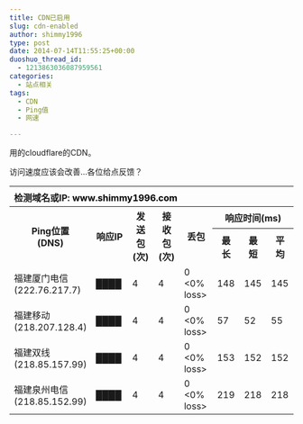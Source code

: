 ```yaml
---
title: CDN已启用
slug: cdn-enabled
author: shimmy1996
type: post
date: 2014-07-14T11:55:25+00:00
duoshuo_thread_id:
  - 1213863036087959561
categories:
  - 站点相关
tags:
  - CDN
  - Ping值
  - 网速

---
```

用的cloudflare的CDN。

访问速度应该会改善&#8230;各位给点反馈？

<table class="pingResultTable">
  <tr>
    <th colspan="10">
      <span style="float: left; padding-top: 3px;">检测域名或IP: <span style="color: #000000;">www.shimmy1996.com</span></span>
    </th>
  </tr>
  <tr>
    <th rowspan="2" width="95">
      Ping位置<br /> (DNS)
    </th>
    <th rowspan="2" width="160">
      响应IP
    </th>
    <th rowspan="2" width="80">
      发送包(次)
    </th>
    <th rowspan="2" width="80">
      接收包(次)
    </th>
    <th rowspan="2" width="110">
      丢包
    </th>
    <th colspan="3" width="200">
      响应时间(ms)
    </th>
  </tr>
  <tr>
    <th width="50">
      最长
    </th>
    <th width="50">
      最短
    </th>
    <th width="50">
      平均
    </th>
  </tr>  <tr>
    <td width="115">
      福建厦门电信<br /> (222.76.217.7)
    </td>    <td title="数据删除" width="160">
      ████
    </td>    <td width="80">
      4
    </td>    <td width="80">
      4
    </td>    <td width="110">
      0 <0% loss>
    </td>    <td width="50">
      148
    </td>    <td width="50">
      145
    </td>    <td width="50">
      145
    </td>
  </tr>  <tr class="pingResultTableTr">
    <td width="115">
      福建移动<br /> (218.207.128.4)
    </td>    <td title="数据删除" width="160">
      ████
    </td>    <td width="80">
      4
    </td>    <td width="80">
      4
    </td>    <td width="110">
      0 <0% loss>
    </td>    <td width="50">
      57
    </td>    <td width="50">
      52
    </td>    <td width="50">
      55
    </td>
  </tr>  <tr>
    <td width="115">
      福建双线<br /> (218.85.157.99)
    </td>    <td title="数据删除" width="160">
      ████
    </td>    <td width="80">
      4
    </td>    <td width="80">
      4
    </td>    <td width="110">
      0 <0% loss>
    </td>    <td width="50">
      153
    </td>    <td width="50">
      152
    </td>    <td width="50">
      152
    </td>
  </tr>  <tr class="pingResultTableTr">
    <td width="115">
      福建泉州电信<br /> (218.85.152.99)
    </td>    <td title="数据删除" width="160">
      ████
    </td>    <td width="80">
      4
    </td>    <td width="80">
      4
    </td>    <td width="110">
      0 <0% loss>
    </td>    <td width="50">
      219
    </td>    <td width="50">
      218
    </td>    <td width="50">
      218
    </td>
  </tr>
</table>
